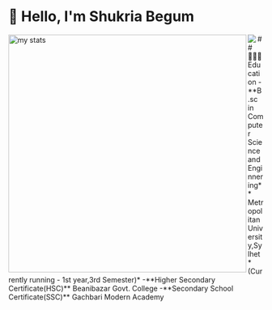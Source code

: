 # 👋 Hello, I'm Shukria Begum
<img alt="my stats" align="left" width="470" src="https://github-readme-stats.vercel.app/api?username=shukriabegum&show_icons=true&theme=onedark&show=reviews,discussions_started,discussions_answered,prs_merged,prs_merged_percentagee"/>
<a href="https://github.com/anuraghazra/convoychat">
  <img  align="left" src="https://github-readme-stats.vercel.app/api/top-langs?username=shukriabegum&theme=onedark&layout=compact&langs_count=8&card_width=470"  />
</a>
## 👨🏻‍🎓   Education
-**B.sc in Computer Science and Enginnering**
 Metropolitan University,Sylhet*(Currently running - 1st year,3rd Semester)*
 -**Higher Secondary Certificate(HSC)**
 Beanibazar Govt. College
 -**Secondary School Certificate(SSC)**
 Gachbari Modern Academy

